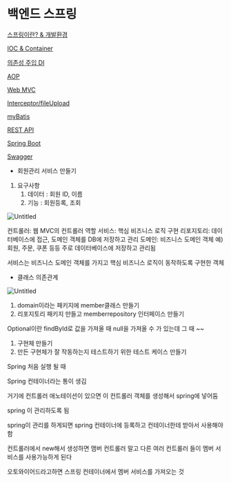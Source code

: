 # 백엔드 스프링

[스프링이란? & 개발환경](https://www.notion.so/83a61bbba3b646539b6c1a5d2c6f5510?pvs=21)

[IOC & Container](https://www.notion.so/IOC-Container-6b9cc7075069490794838f88aaf8633f?pvs=21)

[의존성 주입 DI](https://www.notion.so/DI-854fc797c116484d8b9a78de5402eeed?pvs=21)

[AOP](https://www.notion.so/AOP-b68ba8c307ff4757bf738d84fb1f9e4c?pvs=21)

[Web MVC](https://www.notion.so/Web-MVC-d03b423ae10647cab852ce380a953893?pvs=21)

[Interceptor/fileUpload](https://www.notion.so/Interceptor-fileUpload-306cc0bc0eee4c378bdec0ef4085ccfc?pvs=21)

[myBatis](https://www.notion.so/myBatis-dff639d0a1874966bc40da15d88d44d0?pvs=21)

[REST API](https://www.notion.so/REST-API-91cfc21608f14041b500736c085d88e4?pvs=21)

[Spring Boot](https://www.notion.so/Spring-Boot-93735c7584aa4ebf906c33b82878a14c?pvs=21)

[Swagger](https://www.notion.so/Swagger-dfec802b3112488da7feef03b38e2d43?pvs=21)

- 회원관리 서비스 만들기
1. 요구사항
    1. 데이터 : 회원 ID, 이름
    2. 기능 : 회원등록, 조회

![Untitled](%E1%84%87%E1%85%A2%E1%86%A8%E1%84%8B%E1%85%A6%E1%86%AB%E1%84%83%E1%85%B3%20%E1%84%89%E1%85%B3%E1%84%91%E1%85%B3%E1%84%85%E1%85%B5%E1%86%BC%2000de275f9eab4de997d7b63417718de9/Untitled.png)

컨트롤러: 웹 MVC의 컨트롤러 역할
서비스: 핵심 비즈니스 로직 구현
리포지토리: 데이터베이스에 접근, 도메인 객체를 DB에 저장하고 관리
도메인: 비즈니스 도메인 객체 예) 회원, 주문, 쿠폰 등등 주로 데이터베이스에 저장하고 관리됨

서비스는 비즈니스 도메인 객체를 가지고 핵심 비즈니스 로직이 동작하도록 구현한 객체

- 클래스 의존관계

![Untitled](%E1%84%87%E1%85%A2%E1%86%A8%E1%84%8B%E1%85%A6%E1%86%AB%E1%84%83%E1%85%B3%20%E1%84%89%E1%85%B3%E1%84%91%E1%85%B3%E1%84%85%E1%85%B5%E1%86%BC%2000de275f9eab4de997d7b63417718de9/Untitled%201.png)

1. domain이라는 패키지에  member클래스 만들기
2. 리포지토리 패키지 만들고 memberrepository 인터페이스 만들기

Optional이란 findById로 값을 가져올 때 null을 가져올 수 가 있는데 그 때 ~~

1. 구현체 만들기
2. 만든 구현체가 잘 작동하는지 테스트하기 위한 테스트 케이스 만들기

Spring 처음 실행 될 때

Spring 컨테이너라는 통이 생김

거기에 컨트롤러 애노테이션이 있으면 이 컨트롤러 객체를 생성해서 spring에 넣어둠

spring 이 관리하도록 됨

spring이 관리를 하게되면 spring 컨테이너에 등록하고 컨테이너한테 받아서 사용해야함

컨트롤러에서 new해서 생성하면 맴버 컨트롤러 말고 다른 여러 컨트롤러 들이 멤버 서비스를 사용가능하게 된다

오토와이어드라고하면 스프링 컨테이너에서 멤버 서비스를 가져오는 것
